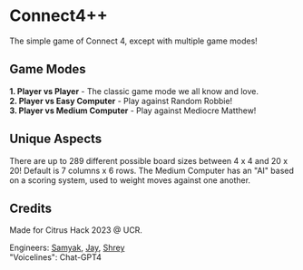 # Connect4++
The simple game of Connect 4, except with multiple game modes!

## Game Modes

**1. Player vs Player** - The classic game mode we all know and love.<br>
**2. Player vs Easy Computer** - Play against Random Robbie!<br>
**3. Player vs Medium Computer** - Play against Mediocre Matthew!<br>

## Unique Aspects
There are up to 289 different possible board sizes between 4 x 4 and 20 x 20! Default is 7 columns x 6 rows.
The Medium Computer has an "AI" based on a scoring system, used to weight moves against one another.


## Credits
Made for Citrus Hack 2023 @ UCR.

Engineers: [Samyak](https://github.com/therealsamyak/), [Jay](https://github.com/depthcharge78/), [Shrey](https://github.com/ShreyGK5/)<br>
"Voicelines": Chat-GPT4
